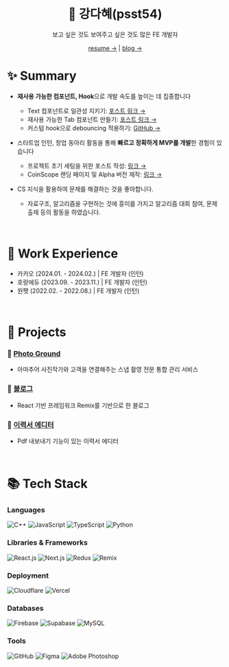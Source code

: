 <div align='center'>

# 🌊 강다혜(psst54)

보고 싶은 것도 보여주고 싶은 것도 많은 FE 개발자

[resume →](https://rhei.me/resume) | [blog →](https://rhei.me/blog)

</div>



# ✨ Summary

- **재사용 가능한 컴포넌트, Hook**으로 개발 속도를 높이는 데 집중합니다
  - Text 컴포넌트로 일관성 지키기:  [포스트 링크 →](https://rhei.me/blog/cse/cspg-design-system-text)
  - 재사용 가능한 Tab 컴포넌트 만들기:  [포스트 링크 →](https://rhei.me/blog/cse/awesome-resume-builder-remake-2)
  - 커스텀 hook으로 debouncing 적용하기:  [GitHub →](https://github.com/psst54/resume-builder/blob/c11cd3ef15ee03b8973350e79256e5e3c211dcb8/src/hooks/useDebounce.ts)
 
- 스타트업 인턴, 창업 동아리 활동을 통해 **빠르고 정확하게 MVP를 개발**한 경험이 있습니다
  - 프로젝트 초기 세팅을 위한 포스트 작성:  [링크 →](https://rhei.me/blog/cse/team-project-starter-pack)
  - CoinScope 랜딩 페이지 및 Alpha 버전 제작:  [링크 →](https://coinscope.gg/)

- CS 지식을 활용하여 문제를 해결하는 것을 좋아합니다.
  - 자료구조, 알고리즘을 구현하는 것에 흥미를 가지고 알고리즘 대회 참여, 문제 출제 등의 활동을 하였습니다.

<br/>

# 💼 Work Experience

- 카카오 (2024.01. - 2024.02.)  |  FE 개발자 (인턴)
- 호랑에듀 (2023.09. - 2023.11.)  |  FE 개발자 (인턴)
- 원펫 (2022.02. - 2022.08.)  |  FE 개발자 (인턴)

<br/>

# 📑 Projects

### 📌 [Photo Ground](https://github.com/photo-ground/FE)

- 아마추어 사진작가와 고객을 연결해주는 스냅 촬영 전문 통합 관리 서비스

### 📌 [블로그](https://github.com/psst54/blog)

- React 기반 프레임워크 Remix를 기반으로 한 블로그

### 📌 [이력서 에디터](https://github.com/psst54/resume-builder)

- Pdf 내보내기 기능이 있는 이력서 에디터

<br/>

# 📚 Tech Stack

### Languages

<div style="display: flex; gap: 0.25rem;">
  <img src="https://img.shields.io/badge/c++-00599C?logo=c%2B%2B&logoColor=white" alt="C++" />
  <img src="https://img.shields.io/badge/JavaScript-F7DF1E?logo=javascript&logoColor=black" alt="JavaScript" />
  <img src="https://img.shields.io/badge/TypeScript-3178C6?logo=typescript&logoColor=white" alt="TypeScript" />
  <img src="https://img.shields.io/badge/python-3776AB?logo=python&logoColor=white" alt="Python" />
</div>

### Libraries & Frameworks

<div style="display: flex; gap: 0.25rem;">
  <img src="https://img.shields.io/badge/React.js-61DAFB?logo=React&logoColor=white" alt="React.js" />
  <img src="https://img.shields.io/badge/Next.js-000000?logo=nextdotjs&logoColor=white" alt="Next.js" />
  <img src="https://img.shields.io/badge/Redux-764ABC?logo=redux&logoColor=white" alt="Redux" />
  <img src="https://img.shields.io/badge/Remix-000000?logo=remix&logoColor=white" alt="Remix" />
</div>

### Deployment

 <div style="display: flex; gap: 0.25rem;">
  <img src="https://img.shields.io/badge/Cloudflare-F38020?logo=cloudflare&logoColor=white" alt="Cloudflare" />
  <img src="https://img.shields.io/badge/Vercel-000000?logo=vercel&logoColor=white" alt="Vercel" />
</div>

### Databases

<div style="display: flex; gap: 0.25rem;">
  <img src="https://img.shields.io/badge/firebase-FFCA28?logo=firebase&logoColor=black" alt="Firebase" />
  <img src="https://img.shields.io/badge/Supabase-3FCF8E?logo=supabase&logoColor=white" alt="Supabase" />
  <img src="https://img.shields.io/badge/mysql-4479A1?logo=mysql&logoColor=white" alt="MySQL" />
</div>

### Tools

<div style="display: flex; gap: 0.25rem;">
  <img src="https://img.shields.io/badge/Github-181717?logo=github&logoColor=white" alt="GitHub" />
  <img src="https://img.shields.io/badge/Figma-F24E1E?logo=figma&logoColor=white" alt="Figma" />
  <img src="https://img.shields.io/badge/Adobe Photoshop-31A8FF?logo=adobephotoshop&logoColor=white" alt="Adobe Photoshop" />
</div>
